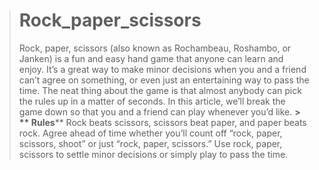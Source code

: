 > # Rock_paper_scissors
> Rock, paper, scissors (also known as Rochambeau, Roshambo, or Janken) is a fun and easy hand game that anyone can learn and enjoy. It’s a great way to make minor decisions when you and a friend can’t agree on something, or even just an entertaining way to pass the time. 
The neat thing about the game is that almost anybody can pick the rules up in a matter of seconds. In this article,
 we’ll break the game down so that you and a friend can play whenever you’d like.
**> ** Rules****
> Rock beats scissors, scissors beat paper, and paper beats rock.
> Agree ahead of time whether you’ll count off “rock, paper, scissors, shoot” or just “rock, paper, scissors.”
> Use rock, paper, scissors to settle minor decisions or simply play to pass the time.
> 
